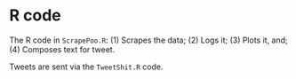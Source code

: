 # R code

The R code in `ScrapePoo.R`: 
(1) Scrapes the data; 
(2) Logs it;
(3) Plots it, and; 
(4) Composes text for tweet.

Tweets are sent via the `TweetShit.R` code. 

